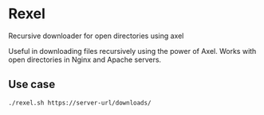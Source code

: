 # Rexel
Recursive downloader for open directories using axel

Useful in downloading files recursively using the power of Axel. 
Works with open directories in Nginx and Apache servers. 

## Use case

```
./rexel.sh https://server-url/downloads/
```
